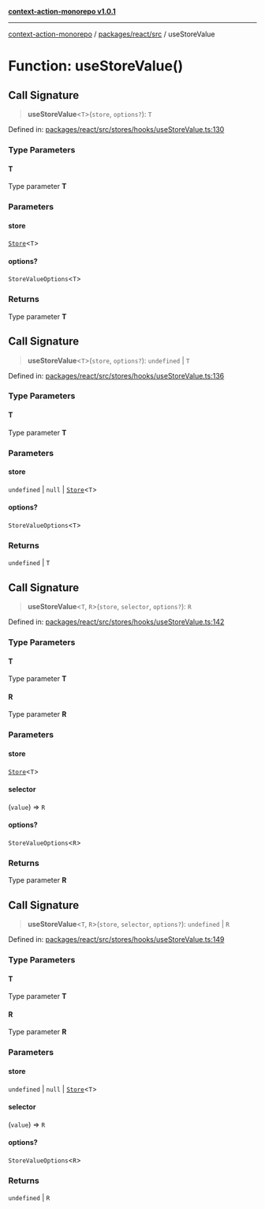 [**context-action-monorepo v1.0.1**](../../../../README.md)

***

[context-action-monorepo](../../../../README.md) / [packages/react/src](../README.md) / useStoreValue

# Function: useStoreValue()

## Call Signature

> **useStoreValue**&lt;`T`&gt;(`store`, `options?`): `T`

Defined in: [packages/react/src/stores/hooks/useStoreValue.ts:130](https://github.com/mineclover/context-action/blob/cd08d4e3b87a65a1296f2b120f18fcabd78f2914/packages/react/src/stores/hooks/useStoreValue.ts#L130)

### Type Parameters

#### T

Type parameter **T**

### Parameters

#### store

[`Store`](../classes/Store.md)&lt;`T`&gt;

#### options?

`StoreValueOptions`&lt;`T`&gt;

### Returns

Type parameter **T**

## Call Signature

> **useStoreValue**&lt;`T`&gt;(`store`, `options?`): `undefined` \| `T`

Defined in: [packages/react/src/stores/hooks/useStoreValue.ts:136](https://github.com/mineclover/context-action/blob/cd08d4e3b87a65a1296f2b120f18fcabd78f2914/packages/react/src/stores/hooks/useStoreValue.ts#L136)

### Type Parameters

#### T

Type parameter **T**

### Parameters

#### store

`undefined` | `null` | [`Store`](../classes/Store.md)&lt;`T`&gt;

#### options?

`StoreValueOptions`&lt;`T`&gt;

### Returns

`undefined` \| `T`

## Call Signature

> **useStoreValue**\<`T`, `R`\>(`store`, `selector`, `options?`): `R`

Defined in: [packages/react/src/stores/hooks/useStoreValue.ts:142](https://github.com/mineclover/context-action/blob/cd08d4e3b87a65a1296f2b120f18fcabd78f2914/packages/react/src/stores/hooks/useStoreValue.ts#L142)

### Type Parameters

#### T

Type parameter **T**

#### R

Type parameter **R**

### Parameters

#### store

[`Store`](../classes/Store.md)&lt;`T`&gt;

#### selector

(`value`) => `R`

#### options?

`StoreValueOptions`&lt;`R`&gt;

### Returns

Type parameter **R**

## Call Signature

> **useStoreValue**\<`T`, `R`\>(`store`, `selector`, `options?`): `undefined` \| `R`

Defined in: [packages/react/src/stores/hooks/useStoreValue.ts:149](https://github.com/mineclover/context-action/blob/cd08d4e3b87a65a1296f2b120f18fcabd78f2914/packages/react/src/stores/hooks/useStoreValue.ts#L149)

### Type Parameters

#### T

Type parameter **T**

#### R

Type parameter **R**

### Parameters

#### store

`undefined` | `null` | [`Store`](../classes/Store.md)&lt;`T`&gt;

#### selector

(`value`) => `R`

#### options?

`StoreValueOptions`&lt;`R`&gt;

### Returns

`undefined` \| `R`
